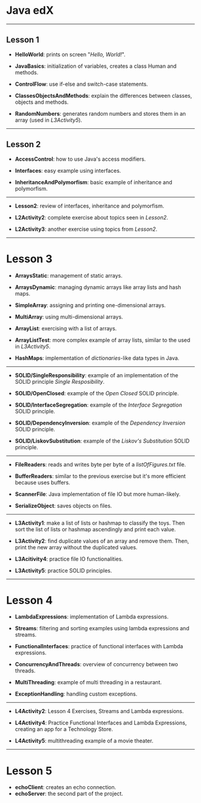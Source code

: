 # Java edX

---

## Lesson 1

- **HelloWorld**: prints on screen "_Hello, World!_".

- **JavaBasics**: initialization of variables, creates a class Human and methods.

- **ControlFlow**: use if-else and switch-case statements.

- **ClassesObjectsAndMethods**: explain the differences between classes, objects and methods.

- **RandomNumbers**: generates random numbers and stores them in an array (used in _L3Activity5_).

***

## Lesson 2

- **AccessControl**: how to use Java's access modifiers.

- **Interfaces**: easy example using interfaces.

- **InheritanceAndPolymorfism**: basic example of inheritance and polymorfism.

___

- **Lesson2**: review of interfaces, inheritance and polymorfism.

- **L2Activity2**: complete exercise about topics seen in _Lesson2_.

- **L2Activity3**: another exercise using topics from _Lesson2_.

***

# Lesson 3

- **ArraysStatic**: management of static arrays.

- **ArraysDynamic**: managing dynamic arrays like array lists and hash maps.

- **SimpleArray**: assigning and printing one-dimensional arrays.

- **MultiArray**: using multi-dimensional arrays.

- **ArrayList**: exercising with a list of arrays.

- **ArrayListTest**: more complex example of array lists, similar to the used in _L3Activity5_.

- **HashMaps**: implementation of _dictionaries_-like data types in Java.

___

- **SOLID/SingleResponsibility**: example of an implementation of the SOLID principle _Single Resposibility_.

- **SOLID/OpenClosed**: example of the _Open Closed_ SOLID principle.

- **SOLID/InterfaceSegregation**: example of the _Interface Segregation_ SOLID principle.

- **SOLID/DependencyInversion**: example of the _Dependency Inversion_ SOLID principle.

- **SOLID/LiskovSubstitution**: example of the _Liskov's Substitution_ SOLID principle.

___

- **FileReaders**: reads and writes byte per byte of a _listOfFigures.txt_ file.

- **BufferReaders**: similar to the previous exercise but it's more efficient because uses buffers.

- **ScannerFile**: Java implementation of file IO but more human-likely.

- **SerializeObject**: saves objects on files.

___

- **L3Activity1**: make a list of lists or hashmap to classify the toys.
Then sort the list of lists or hashmap ascendingly and print each value.

- **L3Activity2**: find duplicate values of an array and remove them.
Then, print the new array without the duplicated values.

- **L3Acitivity4**: practice file IO functionalities.

- **L3Activity5**: practice SOLID principles.

***

# Lesson 4

- **LambdaExpressions**: implementation of Lambda expressions.

- **Streams**: filtering and sorting examples using lambda expressions and streams.

- **FunctionalInterfaces**: practice of functional interfaces with Lambda expressions.

- **ConcurrencyAndThreads**: overview of concurrency between two threads.

- **MultiThreading**: example of multi threading in a restaurant.

- **ExceptionHandling**: handling custom exceptions.

___

- **L4Activity2**: Lesson 4 Exercises, Streams and Lambda expressions.

- **L4Activity4**: Practice Functional Interfaces and Lambda Expressions, creating an app for a Technology Store.

- **L4Activity5**: multithreading example of a movie theater.

***

# Lesson 5

- **echoClient**: creates an echo connection.
- **echoServer**: the second part of the project.